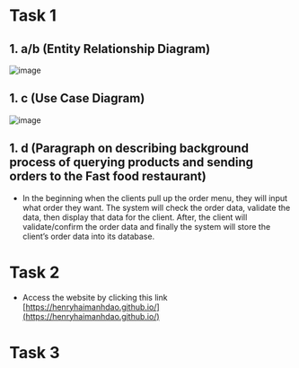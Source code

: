 # Task 1

## 1. a/b (Entity Relationship Diagram)

![image](https://user-images.githubusercontent.com/80073478/115454026-52e59c80-a1ee-11eb-8142-ee67cbb42687.png)

## 1. c (Use Case Diagram)

![image](https://user-images.githubusercontent.com/80073478/115457146-11ef8700-a1f2-11eb-80dc-bed33580e0e7.png)

## 1. d (Paragraph on describing background process of querying products and sending orders to the Fast food restaurant)
* In the beginning when the clients pull up the order menu, they will input what order they want. The system will check the order data, validate the data, then display that data for the client. After, the client will validate/confirm the order data and finally the system will store the client’s order data into its database. 

# Task 2
* Access the website by clicking this link
[https://henryhaimanhdao.github.io/](https://henryhaimanhdao.github.io/)

# Task 3

